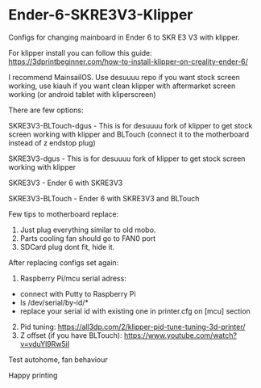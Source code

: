 # Ender-6-SKRE3V3-Klipper
Configs for changing mainboard in Ender 6 to SKR E3 V3 with klipper.


For klipper install you can follow this guide: https://3dprintbeginner.com/how-to-install-klipper-on-creality-ender-6/ 

I recommend MainsailOS. Use desuuuu repo if you want stock screen working, use kiauh if you want clean klipper with aftermarket screen working (or android tablet with kliperscreen)

There are few options:

SKRE3V3-BLTouch-dgus  -  This is for desuuuu fork of klipper to get stock screen working with klipper and BLTouch (connect it to the motherboard instead of z endstop plug)

SKRE3V3-dgus  -  This is for desuuuu fork of klipper to get stock screen working with klipper

SKRE3V3  -  Ender 6 with SKRE3V3

SKRE3V3-BLTouch  -  Ender 6 with SKRE3V3 and BLTouch






Few tips to motherboard replace:
1. Just plug everything similar to old mobo. 
2. Parts cooling fan should go to FAN0 port
3. SDCard plug dont fit, hide it.

After replacing configs set again:
1. Raspberry Pi/mcu serial adress:
- connect with Putty to Raspberry Pi
- ls /dev/serial/by-id/*
- replace your serial id with existing one in printer.cfg on [mcu] section
2. Pid tuning: https://all3dp.com/2/klipper-pid-tune-tuning-3d-printer/
3. Z offset (if you have BLTouch): https://www.youtube.com/watch?v=vduYl9Rw5iI

Test autohome, fan behaviour



Happy printing
